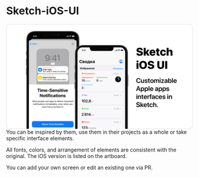 # Sketch-iOS-UI

<img align="left" src="https://github.com/svyatoynick/Sketch-iOS-UI/blob/master/Assets/preview.png"/>

You can be inspired by them, use them in their projects as a whole or take specific interface elements. 

All fonts, colors, and arrangement of elements are consistent with the original. The iOS version is listed on the artboard. 

You can add your own screen or edit an existing one via PR. 





